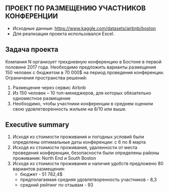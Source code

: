 ПРОЕКТ ПО РАЗМЕЩЕНИЮ УЧАСТНИКОВ КОНФЕРЕНЦИИ
-
- Исходные данные: https://www.kaggle.com/datasets/airbnb/boston
- Для реализации проекта использовался Excel.


Задача проекта
-
Компания N организует трехдневную конференцию в Бостоне в первой половине 2017 года. 
Необходимо предложить варианты размещения 150 человек с бюджетом в 70 000$ на период проведения конференции.
Ограничения пространства решений:
1. Размещение через сервис Airbnb 
2. Из 150 человек – 10 топ-менеджеров, для которых обязательно одноместное размещение
3. Необходимо, чтобы участники конференции в среднем оценили свою удовлетворенность жильем на 8/10 или выше.


Executive summary
-
1. Исходя из стоимости проживания и погодных условий были определены оптимальные даты конференции: с 6 по 8 марта
2. Исходя из стоимости проживания, удаленности от места проведения конференции, безопасности были определены районы проживания: North End и South Boston
3. Исходя из стоимости проживания и наличия удобств предложено 80 вариантов размещения:
	- бюджет - 51 782,4$
	- предполагаемая средняя удовлетворенность участников - 8,3
	- средний рейтинг по отзывам - 93
